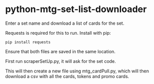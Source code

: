 # python-mtg-set-list-downloader
Enter a set name and download a list of cards for the set.

Requests is required for this to run. Install with pip:
```
pip install requests
```

Ensure that both files are saved in the same location.

First run scraperSetUp.py, it will ask for the set code.

This will then create a new file using mtg_cardPull.py, which will then download a csv with all the cards, tokens and promo cards.
